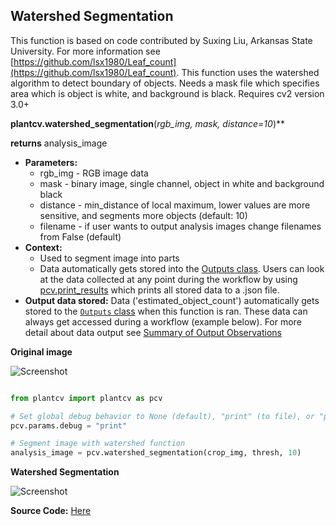 ## Watershed Segmentation

This function is based on code contributed by Suxing Liu, Arkansas State University.
For more information see [https://github.com/lsx1980/Leaf_count](https://github.com/lsx1980/Leaf_count).
This function uses the watershed algorithm to detect boundary of objects.
Needs a mask file which specifies area which is object is white, and background is black.
Requires cv2 version 3.0+

**plantcv.watershed_segmentation**(*rgb_img, mask, distance=10*)**

**returns** analysis_image

- **Parameters:**
    - rgb_img - RGB image data
    - mask - binary image, single channel, object in white and background black
    - distance - min_distance of local maximum, lower values are more sensitive, and segments more objects (default: 10)
    - filename - if user wants to output analysis images change filenames from False (default)
- **Context:**
    - Used to segment image into parts
    - Data automatically gets stored into the [Outputs class](outputs.md). Users can look at the data collected at any point during 
    the workflow by using [pcv.print_results](print_results.md) which prints all stored data to a .json file.
- **Output data stored:** Data ('estimated_object_count') automatically gets stored to the [`Outputs` class](outputs.md) when this function is ran. 
    These data can always get accessed during a workflow (example below). For more detail about data output see [Summary of Output Observations](output_measurements.md#summary-of-output-observations)

**Original image**

![Screenshot](img/documentation_images/watershed/543_auto_cropped.jpg)

```python

from plantcv import plantcv as pcv

# Set global debug behavior to None (default), "print" (to file), or "plot" (Jupyter Notebooks or X11)
pcv.params.debug = "print"

# Segment image with watershed function
analysis_image = pcv.watershed_segmentation(crop_img, thresh, 10)

```

**Watershed Segmentation**

![Screenshot](img/documentation_images/watershed/watershed.jpg)

**Source Code:** [Here](https://github.com/danforthcenter/plantcv/blob/master/plantcv/plantcv/watershed.py)
